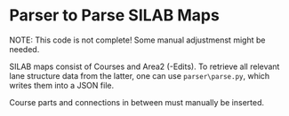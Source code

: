 # Parser to Parse SILAB Maps

NOTE: This code is not complete! Some manual adjustmenst might be needed.

SILAB maps consist of Courses and Area2 (-Edits). To retrieve all relevant lane structure data from the 
latter, one can use `parser\parse.py`, which writes them into a JSON file. 

Course parts and connections in between must manually be inserted. 

